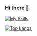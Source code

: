 ### Hi there 👋

[![My Skills](https://skillicons.dev/icons?i=discord)](https://skillicons.dev)

[![Top Langs](https://github-readme-stats.vercel.app/api/top-langs/?Depwp&layout=compact&theme=vision-friendly-dark)](https://github.com/anuraghazra/github-readme-stats)
